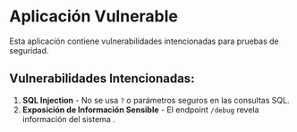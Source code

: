 # Aplicación Vulnerable

Esta aplicación contiene vulnerabilidades intencionadas para pruebas de seguridad.

## Vulnerabilidades Intencionadas:
1. **SQL Injection** - No se usa `?` o parámetros seguros en las consultas SQL.
2. **Exposición de Información Sensible** - El endpoint `/debug` revela información del sistema .
